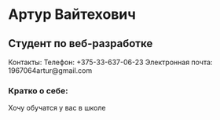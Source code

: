 <h1>Артур Вайтехович</h1>
<h2>Студент по веб-разработке</h2>
<p>
Контакты: 
Телефон: +375-33-637-06-23
Электронная почта: 1967064artur@gmail.com
</p>
<h3>Кратко о себе:</h3>
<p>Хочу обучатся у вас в школе</p>


